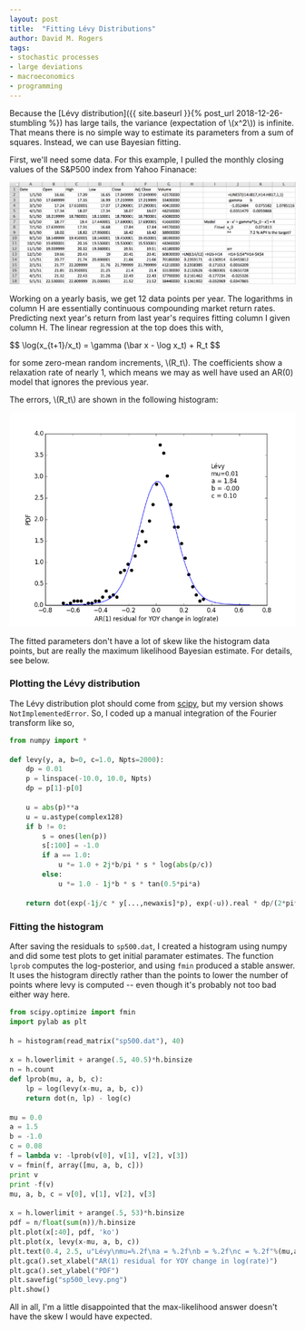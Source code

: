 ```yaml
---
layout: post
title:  "Fitting Lévy Distributions"
author: David M. Rogers
tags:
- stochastic processes
- large deviations
- macroeconomics
- programming
---
```


  Because the [Lévy distribution]({{ site.baseurl }}{% post_url 2018-12-26-stumbling %})
has large tails, the variance (expectation of \\\(x^2\\\)) is infinite.
That means there is no simple way to estimate its parameters from a
sum of squares.  Instead, we can use Bayesian fitting.

  First, we'll need some data.  For this example, I pulled the
monthly closing values of the S&P500 index from Yahoo Finanace:

![Fitting an AR(1) to YOY returns](/assets/images/sp500_fit.png)

Working on a yearly basis, we get 12 data points per year.
The logarithms in column H are essentially continuous compounding
market return rates.  Predicting next year's return from last year's
requires fitting column I given column H.  The linear regression
at the top does this with,

<p>
  $$ \log(x_{t+1}/x_t) = \gamma (\bar x - \log x_t) + R_t $$
</p>

for some zero-mean random increments, \\\(R_t\\\).
The coefficients show a relaxation rate of nearly 1, which
means we may as well have used an AR(0) model that ignores
the previous year.

The errors, \\\(R_t\\\) are shown in the following histogram:

![Fitting S&P500 returns](/assets/images/sp500_levy.png)

The fitted parameters don't have a lot of skew like
the histogram data points, but are really the maximum
likelihood Bayesian estimate.  For details, see below.

### Plotting the Lévy distribution

The Lévy distribution plot should come from [scipy][stable], but
my version shows `NotImplementedError`.  So, I coded
up a manual integration of the Fourier transform like so,

```python
from numpy import *

def levy(y, a, b=0, c=1.0, Npts=2000):
    dp = 0.01
    p = linspace(-10.0, 10.0, Npts)
    dp = p[1]-p[0]

    u = abs(p)**a
    u = u.astype(complex128)
    if b != 0:
        s = ones(len(p))
        s[:100] = -1.0
        if a == 1.0:
            u *= 1.0 + 2j*b/pi * s * log(abs(p/c))
        else:
            u *= 1.0 - 1j*b * s * tan(0.5*pi*a)

    return dot(exp(-1j/c * y[...,newaxis]*p), exp(-u)).real * dp/(2*pi*c)
```

### Fitting the histogram

After saving the residuals to `sp500.dat`, I created
a histogram using numpy and did some test plots
to get initial paramater estimates.
The function `lprob` computes the log-posterior,
and using `fmin` produced a stable answer.
It uses the histogram directly rather than the points
to lower the number of points where levy is computed
-- even though it's probably not too bad either way here.

```python
from scipy.optimize import fmin
import pylab as plt

h = histogram(read_matrix("sp500.dat"), 40)

x = h.lowerlimit + arange(.5, 40.5)*h.binsize
n = h.count
def lprob(mu, a, b, c):
    lp = log(levy(x-mu, a, b, c))
    return dot(n, lp) - log(c)

mu = 0.0
a = 1.5
b = -1.0
c = 0.08
f = lambda v: -lprob(v[0], v[1], v[2], v[3])
v = fmin(f, array([mu, a, b, c]))
print v
print -f(v)
mu, a, b, c = v[0], v[1], v[2], v[3]

x = h.lowerlimit + arange(.5, 53)*h.binsize
pdf = n/float(sum(n))/h.binsize
plt.plot(x[:40], pdf, 'ko')
plt.plot(x, levy(x-mu, a, b, c))
plt.text(0.4, 2.5, u"Lévy\nmu=%.2f\na = %.2f\nb = %.2f\nc = %.2f"%(mu,a,b,c))
plt.gca().set_xlabel("AR(1) residual for YOY change in log(rate)")
plt.gca().set_ylabel("PDF")
plt.savefig("sp500_levy.png")
plt.show()
```

All in all, I'm a little disappointed that
the max-likelihood answer doesn't have the skew
I would have expected.

 [stable]: https://docs.scipy.org/doc/scipy/reference/generated/scipy.stats.levy_stable.html "Lévy Stable Distribution"
